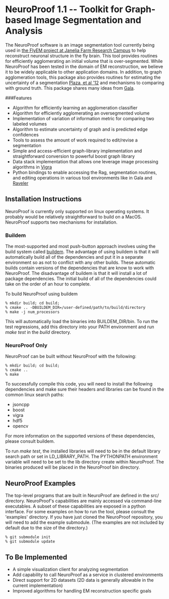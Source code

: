 # NeuroProof 1.1 -- Toolkit for Graph-based Image Segmentation and Analysis

The NeuroProof software is an image segmentation tool currently being used
in [the FlyEM project at Janelia Farm Research Campus](http://janelia.org/team-project/fly-em)
to help reconstruct neuronal structure in the fly brain.  This tool
provides routines for efficiently agglomerating an initial volume that
is over-segmented.  While NeuroProof has been tested in the domain
of EM reconstruction, we believe it to be widely applicable to other
application domains.  In addition, to graph agglomeration tools, this
package also provides routines for estimating the uncertainty of a segmentation
[Plaza, et al '12](http://www.plosone.org/article/info%3Adoi%2F10.1371%2Fjournal.pone.0044448)
and mechanisms to comparing with ground truth.  This package shares many
ideas from [Gala](https://github.com/janelia-flyem/gala).

###Features

* Algorithm for efficiently learning an agglomeration classifier
* Algorithm for efficiently agglomerating an oversegmented volume
* Implementation of variation of information metric for comparing two labeled volumes
* Algorithm to estimate uncertainty of graph and is predicted edge confidences
* Tools to assess the amount of work required to edit/revise a segmentation
* Simple and access-efficient graph-library implementation and straightforward conversion
to powerful boost graph library
* Data stack implementation that allows one leverage image processing
algorithms in [Vigra](http://hci.iwr.uni-heidelberg.de/vigra)
* Python bindings to enable accessing the Rag, segmentation routines, and
editing operations in various tool environments like in Gala and [Raveler](https://openwiki.janelia.org/wiki/display/flyem/Raveler)


## Installation Instructions

NeuroProof is currently only supported on linux operating systems.  It probably
would be relatively straightforward to build on a MacOS.  NeuroProof
supports two mechanisms for installation.

### Buildem

The most-supported and most push-button approach involves using the build system
called [buildem](https://github.com/janelia-flyem/buildem).  The advantage
of using buildem is that it will automatically build all of the dependencies
and put it in a separate environment so as not to conflict with any other
builds.  These automatic builds contain versions of the dependencies that
are know to work with NeuroProof.  The disadvantage of buildem is that it will
install a lot of package dependencies.  The initial build of all of the dependencies
could take on the order of an hour to complete.

To build NeuroProof using buildem

    % mkdir build; cd build;
    % cmake .. -DBUILDEM_DIR=/user-defined/path/to/build/directory
    % make -j num_processors

This will automatically load the binaries into BUILDEM_DIR/bin.  To run
the test regressions, add this directory into your PATH environment and
run <i>make test</i> in the <i>build</i> directory.

### NeuroProof Only

NeuroProof can be built without NeuroProof with the following:

    % mkdir build; cd build;
    % cmake ..
    % make

To successfully compile this code, you will need to install the following
dependencies and make sure their headers and libraries can be found in
the common linux search paths:

* jsoncpp
* boost
* vigra
* hdf5
* opencv

For more information on the supported versions of these dependencies, please
consult buildem.

To run <i>make test</i>, the installed libraries will need to be in the default
library search path or set in LD_LIBRARY_PATH.  The PYTHONPATH environment
variable will need to be set to the lib directory create within NeuroProof.  The
binaries produced will be placed in the NeuroProof bin directory.

## NeuroProof Examples

The top-level programs that are built in NeuroProof are defined
in the src/ directory.  NeuroProof's capabilities are mainly 
accessed via command-line executables.  A subset of these capabilities
are exposed in a python interface.  For some examples on how
to run the tool, please consult the 'examples' directory.  If you
have just cloned the NeuroProof repository, you will need to 
add the example submodule.  (The examples are not included by default
due to the size of the directory.)

    % git submodule init
    % git submodule update


## To Be Implemented

* A simple visualization client for analyzing segmentation
* Add capability to call NeuroProof as a service in clustered environments
* Direct support for 2D datasets (2D data is generally allowable in the current implementation)
* Improved algorithms for handling EM reconstruction specific goals


